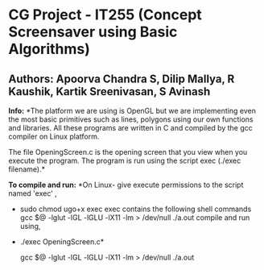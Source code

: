 CG Project - IT255
(Concept Screensaver using Basic Algorithms)
==============
Authors: Apoorva Chandra S, Dilip Mallya, R Kaushik, Kartik Sreenivasan, S Avinash
--------------

**Info:**
*The platform we are using is OpenGL but we are implementing even the most basic primitives such as lines, polygons using our own functions and libraries. All these programs are written in C and compiled by the gcc compiler on Linux
platform.

The file OpeningScreen.c is the opening screen that you view when you execute the program. The program is run using the script exec (./exec filename).*


**To compile and run:**
*On Linux-
give execute permissions to the script named 'exec' ,
- sudo chmod ugo+x exec
exec contains the following shell commands
	gcc  $@ -lglut -lGL -lGLU -lX11 -lm > /dev/null
	./a.out 
compile and run using,
- ./exec OpeningScreen.c*

	gcc  $@ -lglut -lGL -lGLU -lX11 -lm > /dev/null
	./a.out 
    